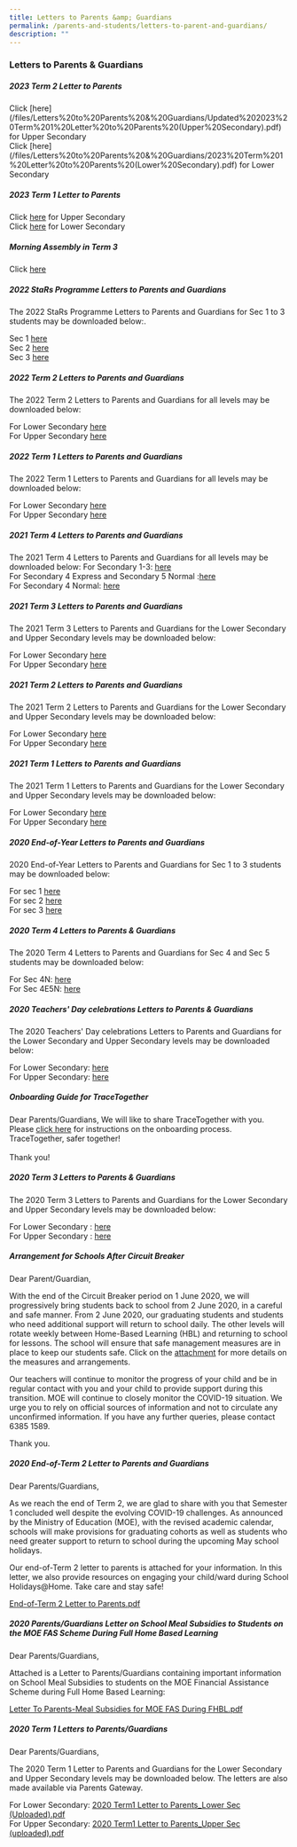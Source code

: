 ```yaml
---
title: Letters to Parents &amp; Guardians
permalink: /parents-and-students/letters-to-parent-and-guardians/
description: ""
---
```

### Letters to Parents &amp; Guardians

##### 2023 Term 2 Letter to Parents

Click [[](/files/Letters%20to%20Parents%20&amp;%20Guardians/2023%20term%202%20letter%20to%20parents_upper%20sec.pdf)here](/files/Letters%20to%20Parents%20&amp;%20Guardians/Updated%202023%20Term%201%20Letter%20to%20Parents%20(Upper%20Secondary).pdf) for Upper Secondary<br>
Click [[](/files/Letters%20to%20Parents%20&amp;%20Guardians/2023%20term%202%20letter%20to%20parents_lower%20sec.pdf)here](/files/Letters%20to%20Parents%20&amp;%20Guardians/2023%20Term%201%20Letter%20to%20Parents%20(Lower%20Secondary).pdf) for Lower Secondary


##### 2023 Term 1 Letter to Parents

Click [here](/files/Letters%20to%20Parents%20&amp;%20Guardians/Updated%202023%20Term%201%20Letter%20to%20Parents%20(Upper%20Secondary).pdf) for Upper Secondary<br>
Click [here](/files/Letters%20to%20Parents%20&amp;%20Guardians/2023%20Term%201%20Letter%20to%20Parents%20(Lower%20Secondary).pdf) for Lower Secondary


##### Morning Assembly in Term 3
Click [here](/files/Morning%20Assembly%20in%20Term%203.pdf)

##### 2022 StaRs Programme Letters to Parents and Guardians

The 2022 StaRs Programme Letters to Parents and Guardians&nbsp;for&nbsp;Sec 1 to 3 students&nbsp;may be downloaded below:.

Sec 1 [here](/files/StaRs%20Prog%20Letter%20to%20Parents_Sec1.pdf) <br>
Sec 2 [here](/files/StaRs%20Prog%20Letter%20to%20Parents_Sec2.pdf) <br>
Sec 3 [here](/files/StaRs%20Prog%20Letter%20to%20Parents_Sec3.pdf)

##### 2022 Term 2 Letters to Parents and Guardians
The 2022 Term 2 Letters to Parents and Guardians&nbsp;for all levels may be downloaded below:

For Lower Secondary [here](/files/2022%20Term%202%20Letter%20to%20Parents_Lower%20Sec.pdf) <br>
For Upper Secondary [here](/files/2022%20Term%202%20Letter%20to%20Parents_Upper%20Sec.pdf)

##### 2022 Term 1 Letters to Parents and Guardians
The 2022 Term 1 Letters to Parents and Guardians&nbsp;for all levels may be downloaded below:

For Lower Secondary [here](/files/2022%20Term%201%20Letter%20to%20Parents_Lower%20Sec.pdf) <br>
For Upper Secondary [here](/files/2022%20Term%201%20Letter%20to%20Parents_Upper%20Sec.pdf)

##### 2021 Term 4 Letters to Parents and Guardians
The 2021 Term 4 Letters to Parents and Guardians&nbsp;for all levels may be downloaded below:
For Secondary 1-3: [here](/files/2021%20Term%204%20Letter%20Sec%201%20to%203.pdf) <br>
For Secondary 4 Express and Secondary 5 Normal :[here](/files/SSS%202021%20Term%204%20Letter%20Sec%204E5N.pdf) <br>
For Secondary 4 Normal: [here](/files/SSS%202021%20Term%204%20Letter%20Sec%204N.pdf)

##### 2021 Term 3 Letters to Parents and Guardians
The 2021 Term 3 Letters to Parents and Guardians&nbsp;for the Lower Secondary and Upper Secondary levels may be downloaded below:

For Lower Secondary [here](/files/2021_Term_3_Letter_Lower_Sec.pdf) <br>
For Upper Secondary [here](/files/2021_Term_3_Letter_Upper_Sec.pdf)

##### 2021 Term 2 Letters to Parents and Guardians
The 2021 Term 2 Letters to Parents and Guardians&nbsp;for the Lower Secondary and Upper Secondary levels may be downloaded below:

For Lower Secondary [here](/files/Letter_to_Parents_Term_2_2021_Lower_Sec.pdf) <br>
For Upper Secondary [here](/files/Letter_to_Parents_Term_2_2021_Upper_Sec.pdf)

##### 2021 Term 1 Letters to Parents and Guardians

The 2021 Term 1 Letters to Parents and Guardians&nbsp;for the Lower Secondary and Upper Secondary levels may be downloaded below:

For Lower Secondary [here](/files/Letter_to_Parents_Ter_1_2021_Lower_Sec.pdf) <br>
For Upper Secondary [here](/files/Letter_to_Parents_Term_1_2021_Upper_Sec.pdf)

##### 2020 End-of-Year Letters to Parents and Guardians&nbsp;
2020&nbsp;End-of-Year Letters to Parents and Guardians for Sec 1 to 3 students may be downloaded below:

For sec 1 [here](/files/2020_End-of-Year_Letter_to_Parents_(Sec_1).pdf) <br>
For sec 2 [here](/files/2020_End-of-Year_Letter_to_Parents_(Sec_2).pdf) <br>
For sec 3 [here](/files/2020_End-of-Year_Letter_to_Parents_(Sec_3).pdf)

##### 2020 Term 4 Letters to Parents &amp; Guardians
The 2020 Term 4 Letters to Parents and Guardians for Sec 4 and Sec 5 students may be downloaded below:

For Sec 4N: [here](/files/2020_Term_4_Letter_to_Parents_Sec_4N.pdf) <br>
For Sec 4E5N: [here](/files/2020_Term_4_Letter_to%20Parents_(Sec_4E5N)(Final).pdf)

##### 2020 Teachers' Day celebrations Letters to Parents &amp; Guardians
The 2020 Teachers' Day celebrations Letters to Parents and Guardians for the Lower Secondary and Upper Secondary levels may be downloaded below:

For Lower Secondary: [here](/files/2020_Teachers_Day_celebrations_Letter_to_Parents_Lower_Sec.pdf) <br>
For Upper Secondary: [here](/files/2020_Teachers_Day_celebrations_Letter_to_Parents_Upper_Sec.pdf)

##### Onboarding Guide for TraceTogether
Dear Parents/Guardians,
We will like to share TraceTogether with you. Please [click here](https://serangoonsec-moe-edu-sg-admin.cwp.sg/qql/slot/u179/Parents%20&amp;%20Students/TraceTogether%20Onboarding%20Guide%20for%20citizens.png) for instructions on the onboarding process. TraceTogether, safer together! 
<br> <br>
Thank you!

##### 2020 Term 3 Letters to Parents &amp; Guardians
The 2020 Term 3 Letters to Parents and Guardians for the Lower Secondary and Upper Secondary levels may be downloaded below:

For Lower Secondary : [here](/files/2020%20Term%203%20Letter%20to%20Parents_Lower%20Sec%20(Final).pdf) <br>
For Upper Secondary : [here](/files/2020%20Term%203%20Letter%20to%20Parents_Upper%20Sec%20(Final).pdf)

##### Arrangement for Schools After Circuit Breaker
Dear Parent/Guardian,

With the end of the Circuit Breaker period on 1 June 2020, we will progressively bring students back to school from 2 June 2020, in a careful and safe manner. From 2 June 2020, our graduating students and students who need additional support will return to school daily. The other levels will rotate weekly between Home-Based Learning (HBL) and returning to school for lessons. The school will ensure that safe management measures are in place to keep our students safe. Click on the&nbsp;[attachment](/files/SSS%2020200521%20Arrangement%20for%20Schools%20After%20Circuit%20Breaker.pdf)&nbsp;for more details on the measures and arrangements.

Our teachers will continue to monitor the progress of your child and be in regular contact with you and your child to provide support during this transition. MOE will continue to closely monitor the COVID-19 situation. We urge you to rely on official sources of information and not to circulate any unconfirmed information. If you have any further queries, please contact 6385 1589.

Thank you.

##### 2020 End-of-Term 2 Letter to Parents and Guardians
Dear Parents/Guardians,

As we reach the end of Term 2, we are glad to share with you that Semester 1 concluded well despite the evolving COVID-19 challenges. As announced by the Ministry of Education (MOE), with the revised academic calendar, schools will make provisions for graduating cohorts as well as students who need greater support to return to school during the upcoming May school holidays.

Our end-of-Term 2 letter to parents is attached for your information. In this letter, we also provide resources on engaging your child/ward during School Holidays@Home. Take care and stay safe!

[End-of-Term 2 Letter to Parents.pdf](/files/SSS%2020200504%20End-of-Term%202%20Letter%20to%20Parents.pdf)

##### 2020 Parents/Guardians Letter on School Meal Subsidies to Students on the MOE FAS Scheme During Full Home Based Learning
Dear Parents/Guardians,

Attached is a Letter to Parents/Guardians containing important information on School Meal Subsidies to students on the MOE Financial Assistance Scheme during Full Home Based Learning:

[Letter To Parents-Meal Subsidies for MOE FAS During FHBL.pdf](/files/LETTER%20TO%20PARENTS-MEAL%20SUBSIDIES%20FOR%20MOE%20FAS%20DURING%20FHBL.pdf)

##### 2020 Term 1 Letters to Parents/Guardians
Dear Parents/Guardians,

The 2020 Term 1 Letter to Parents and Guardians for the Lower Secondary and Upper Secondary levels may be downloaded below. The letters are also made available via Parents Gateway.

For Lower Secondary: [2020 Term1 Letter to Parents_Lower Sec (Uploaded).pdf ](/files/2020%20Term1%20Letter%20to%20Parents_Lower%20Sec%20(Uploaded).pdf) <br>
For Upper Secondary: [2020 Term1 Letter to Parents_Upper Sec (uploaded).pdf ](/files/2020%20Term1%20Letter%20to%20Parents_Upper%20Sec%20(uploaded)v2.pdf)